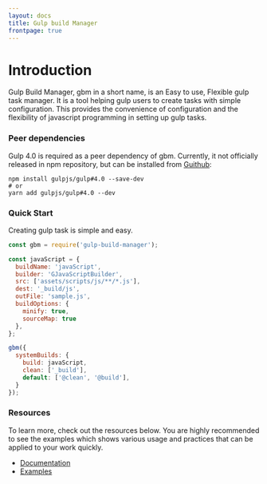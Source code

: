 ```yaml
---
layout: docs
title: Gulp build Manager
frontpage: true
---
```

# Introduction
Gulp Build Manager, gbm in a short name, is an Easy to use, Flexible gulp task manager. It is a tool helping gulp users to create tasks with simple configuration. This provides the convenience of configuration and the flexibility of javascript programming in setting up gulp tasks.


### Peer dependencies
Gulp 4.0 is required as a peer dependency of gbm. Currently, it not officially released in npm repository, but can be installed from [Guithub](https://github.com/gulpjs/gulp/tree/4.0):

```jshint
npm install gulpjs/gulp#4.0 --save-dev
# or
yarn add gulpjs/gulp#4.0 --dev
```

### Quick Start
Creating gulp task is simple and easy.

```javascript
const gbm = require('gulp-build-manager');

const javaScript = {
  buildName: 'javaScript',
  builder: 'GJavaScriptBuilder',
  src: ['assets/scripts/js/**/*.js'],
  dest: '_build/js',
  outFile: 'sample.js',
  buildOptions: {
    minify: true,
    sourceMap: true
  },
};

gbm({
  systemBuilds: {
    build: javaScript,
    clean: ['_build'],
    default: ['@clean', '@build'],
  }
});
```

### Resources
To learn more, check out the resources below. You are highly recommended to see the examples which shows various usage and practices that can be applied to your work quickly.
 
- [Documentation][0]
- [Examples][1]


[0]: {{site.baseurl}}
[1]: {{site.repo}}/examples
